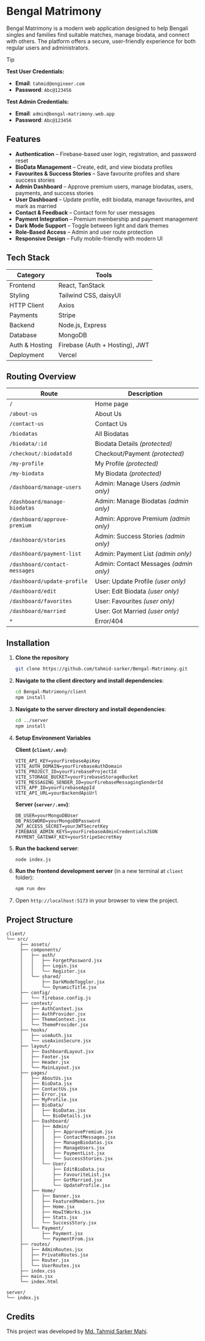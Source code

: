 # Bengal Matrimony

Bengal Matrimony is a modern web application designed to help Bengali singles and families find suitable matches, manage biodata, and connect with others. The platform offers a secure, user-friendly experience for both regular users and administrators.

> [!TIP]
> **Test User Credentials:**
> - **Email**: `tahmid@engineer.com`
> - **Password**: `Abc@123456`
> 
> **Test Admin Credentials:**
> - **Email**: `admin@bengal-matrimony.web.app`
> - **Password**: `Abc@123456`

## Features

* **Authentication** – Firebase-based user login, registration, and password reset
* **BioData Management** – Create, edit, and view biodata profiles
* **Favourites & Success Stories** – Save favourite profiles and share success stories
* **Admin Dashboard** – Approve premium users, manage biodatas, users, payments, and success stories
* **User Dashboard** – Update profile, edit biodata, manage favourites, and mark as married
* **Contact & Feedback** – Contact form for user messages
* **Payment Integration** – Premium membership and payment management
* **Dark Mode Support** – Toggle between light and dark themes
* **Role-Based Access** – Admin and user route protection
* **Responsive Design** – Fully mobile-friendly with modern UI

## Tech Stack

| Category       | Tools                               |
| -------------- | ------------------------------------|
| Frontend       | React, TanStack                     |
| Styling        | Tailwind CSS, daisyUI               |
| HTTP Client    | Axios                               |
| Payments       | Stripe                              |
| Backend        | Node.js, Express                    |
| Database       | MongoDB                             |
| Auth & Hosting | Firebase (Auth + Hosting), JWT      |
| Deployment     | Vercel                              |

## Routing Overview

| Route                              | Description                                   |
| ---------------------------------- | --------------------------------------------- |
| `/`                                | Home page                                     |
| `/about-us`                        | About Us                                      |
| `/contact-us`                      | Contact Us                                    |
| `/biodatas`                        | All Biodatas                                  |
| `/biodata/:id`                     | Biodata Details *(protected)*                 |
| `/checkout/:biodataId`             | Checkout/Payment *(protected)*                |
| `/my-profile`                      | My Profile *(protected)*                      |
| `/my-biodata`                      | My Biodata *(protected)*                      |
| `/dashboard/manage-users`          | Admin: Manage Users *(admin only)*            |
| `/dashboard/manage-biodatas`       | Admin: Manage Biodatas *(admin only)*         |
| `/dashboard/approve-premium`       | Admin: Approve Premium *(admin only)*         |
| `/dashboard/stories`               | Admin: Success Stories *(admin only)*         |
| `/dashboard/payment-list`          | Admin: Payment List *(admin only)*            |
| `/dashboard/contact-messages`      | Admin: Contact Messages *(admin only)*        |
| `/dashboard/update-profile`        | User: Update Profile *(user only)*            |
| `/dashboard/edit`                  | User: Edit Biodata *(user only)*              |
| `/dashboard/favorites`             | User: Favourites *(user only)*                |
| `/dashboard/married`               | User: Got Married *(user only)*               |
| `*`                                | Error/404                                     |

## Installation

1. **Clone the repository**

   ```bash
   git clone https://github.com/tahmid-sarker/Bengal-Matrimony.git
   ```

2. **Navigate to the client directory and install dependencies**:

   ```bash
   cd Bengal-Matrimony/client
   npm install
   ```

3. **Navigate to the server directory and install dependencies**:

   ```bash
   cd ../server
   npm install
   ```

4. **Setup Environment Variables**

   **Client (`client/.env`)**:

   ```
   VITE_API_KEY=yourFirebaseApiKey
   VITE_AUTH_DOMAIN=yourFirebaseAuthDomain
   VITE_PROJECT_ID=yourFirebaseProjectId
   VITE_STORAGE_BUCKET=yourFirebaseStorageBucket
   VITE_MESSAGING_SENDER_ID=yourFirebaseMessagingSenderId
   VITE_APP_ID=yourFirebaseAppId
   VITE_API_URL=yourBackendApiUrl
   ```

   **Server (`server/.env`)**:

   ```
   DB_USER=yourMongoDBUser
   DB_PASSWORD=yourMongoDBPassword
   JWT_ACCESS_SECRET=yourJWTSecretKey
   FIREBASE_ADMIN_KEYS=yourFirebaseAdminCredentialsJSON
   PAYMENT_GATEWAY_KEY=yourStripeSecretKey
   ```

5. **Run the backend server**:

   ```bash
   node index.js
   ```

6. **Run the frontend development server** (in a new terminal at `client` folder):

   ```bash
   npm run dev
   ```

7. Open `http://localhost:5173` in your browser to view the project.

## Project Structure

```
client/
└── src/
     ├── assets/
     ├── components/
     │   ├── auth/
     │   │   ├── ForgetPassword.jsx
     │   │   ├── Login.jsx
     │   │   └── Register.jsx
     │   └── shared/
     │       ├── DarkModeToggler.jsx
     │       └── DynamicTitle.jsx
     ├── config/
     │   └── firebase.config.js
     ├── context/
     │   ├── AuthContext.jsx
     │   ├── AuthProvider.jsx
     │   ├── ThemeContext.jsx
     │   └── ThemeProvider.jsx
     ├── hooks/
     │   ├── useAuth.jsx
     │   └── useAxiosSecure.jsx
     ├── layout/
     │   ├── DashboardLayout.jsx
     │   ├── Footer.jsx
     │   ├── Header.jsx
     │   └── MainLayout.jsx
     ├── pages/
     │   ├── AboutUs.jsx
     │   ├── BioData.jsx
     │   ├── ContactUs.jsx
     │   ├── Error.jsx
     │   ├── MyProfile.jsx
     │   ├── BioData/
     │   │   ├── BioDatas.jsx
     │   │   └── BioDetails.jsx
     │   ├── Dashboard/
     │   │   ├── Admin/
     │   │   │   ├── ApprovePremium.jsx
     │   │   │   ├── ContactMessages.jsx
     │   │   │   ├── ManageBiodatas.jsx
     │   │   │   ├── ManageUsers.jsx
     │   │   │   ├── PaymentList.jsx
     │   │   │   └── SuccessStories.jsx
     │   │   └── User/
     │   │       ├── EditBioData.jsx
     │   │       ├── FavouriteList.jsx
     │   │       ├── GotMarried.jsx
     │   │       └── UpdateProfile.jsx
     │   ├── Home/
     │   │   ├── Banner.jsx
     │   │   ├── FeaturedMembers.jsx
     │   │   ├── Home.jsx
     │   │   ├── HowItWorks.jsx
     │   │   ├── Stats.jsx
     │   │   └── SuccessStory.jsx
     │   └── Payment/
     │       ├── Payment.jsx
     │       └── PaymentFrom.jsx
     ├── routes/
     │   ├── AdminRoutes.jsx
     │   ├── PrivateRoutes.jsx
     │   ├── Router.jsx
     │   └── UserRoutes.jsx
     ├── index.css
     ├── main.jsx
     └── index.html

server/
└── index.js
```

## Credits

This project was developed by [Md. Tahmid Sarker Mahi](https://tahmid-sarker.github.io).